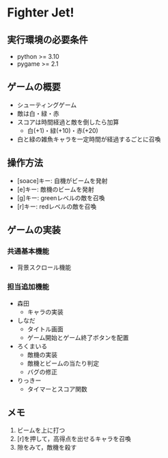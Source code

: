 # Fighter Jet!

## 実行環境の必要条件
* python >= 3.10
* pygame >= 2.1

## ゲームの概要
- シューティングゲーム
- 敵は白・緑・赤
- スコアは時間経過と敵を倒したら加算
  - 白(+1)・緑(+10)・赤(+20)
- 白と緑の雑魚キャラを一定時間が経過するごとに召喚

## 操作方法
- [soace]キー: 自機がビームを発射
- [e]キー: 敵機のビームを発射
- [g]キー: greenレベルの敵を召喚
- [r]キー: redレベルの敵を召喚

## ゲームの実装
### 共通基本機能
- 背景スクロール機能

### 担当追加機能
- 森田
  - キャラの実装
- しなだ
  - タイトル画面
  - ゲーム開始とゲーム終了ボタンを配置
- ろくまいる
  - 敵機の実装
  - 敵機とビームの当たり判定
  - バグの修正
- りっきー
  - タイマーとスコア関数

## メモ
1. ビームを上に打つ
2. [r]を押して，高得点を出せるキャラを召喚
3. 隙をみて，敵機を殺す

